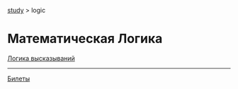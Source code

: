 [study](../) > logic

# Математическая Логика

[Логика высказываний](chapter1)

------

[Билеты](exam)